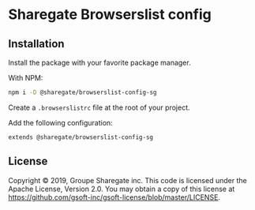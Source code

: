 # Sharegate Browserslist config

## Installation

Install the package with your favorite package manager.

With NPM:

```bash
npm i -D @sharegate/browserslist-config-sg
```

Create a `.browserslistrc` file at the root of your project.

Add the following configuration:

```
extends @sharegate/browserslist-config-sg
```

## License

Copyright © 2019, Groupe Sharegate inc. This code is licensed under the Apache License, Version 2.0. You may obtain a copy of this license at https://github.com/gsoft-inc/gsoft-license/blob/master/LICENSE.
